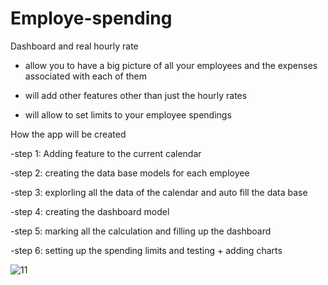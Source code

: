 # Employe-spending


Dashboard and real hourly rate


- allow you to have a big picture of all your employees and 
   the expenses associated with each of them
   

- will add other features other than just the hourly rates


- will allow to set limits to your employee spendings




How the app will be created


-step 1: Adding feature to the current  calendar


-step 2: creating the data base models for each employee


-step 3: explorling all the data of the calendar and auto fill the data base 


-step 4: creating the dashboard model


-step 5: marking all the calculation and filling up the dashboard


-step 6: setting up the spending limits and testing + adding charts


![11](https://user-images.githubusercontent.com/109900001/198837911-e0ece398-0995-4652-b1d3-1732ad7477ff.png)
